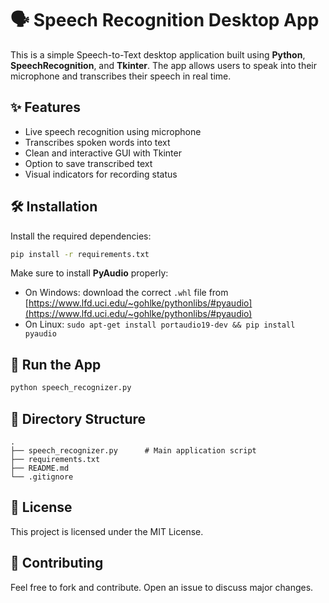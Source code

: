# 🗣️ Speech Recognition Desktop App

This is a simple Speech-to-Text desktop application built using **Python**, **SpeechRecognition**, and **Tkinter**. The app allows users to speak into their microphone and transcribes their speech in real time.

## ✨ Features

- Live speech recognition using microphone
- Transcribes spoken words into text
- Clean and interactive GUI with Tkinter
- Option to save transcribed text
- Visual indicators for recording status

## 🛠 Installation

Install the required dependencies:

```bash
pip install -r requirements.txt
```

Make sure to install **PyAudio** properly:
- On Windows: download the correct `.whl` file from [https://www.lfd.uci.edu/~gohlke/pythonlibs/#pyaudio](https://www.lfd.uci.edu/~gohlke/pythonlibs/#pyaudio)
- On Linux: `sudo apt-get install portaudio19-dev && pip install pyaudio`

## 🚀 Run the App

```bash
python speech_recognizer.py
```

## 📂 Directory Structure

```
.
├── speech_recognizer.py      # Main application script
├── requirements.txt
├── README.md
└── .gitignore
```

## 📃 License

This project is licensed under the MIT License.

## 🤝 Contributing

Feel free to fork and contribute. Open an issue to discuss major changes.